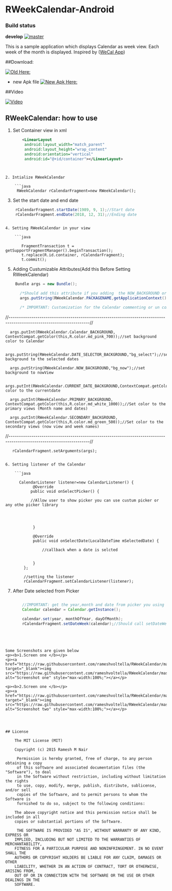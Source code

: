 RWeekCalendar-Android
=================

### Build status

**develop** [![master](https://api.travis-ci.org/rameshvoltella/RWeekCalendar.svg?branch=master)](https://travis-ci.org/rameshvoltella/RWeekCalendar)


This is a sample application which displays Calendar as week view. Each week of the month is displayed. Inspired by ([WeCal App](https://play.google.com/store/apps/details?id=im.ecloud.ecalendar)) 



##Download: 

[![Old Here:](https://raw.githubusercontent.com/rameshvoltella/RWeekCalendar/master/Screens/playstore.png)](https://play.google.com/store/apps/details?id=com.ramzcalender.sample)


* new Apk file
[![New Apk Here:](https://raw.githubusercontent.com/rameshvoltella/RWeekCalendar/master/Screens/playstore.png)](https://raw.githubusercontent.com/rameshvoltella/RWeekCalendar/master/Screens/apk/v4.apk)

##Video

[![Video](https://img.youtube.com/vi/gNlkxo7MfNs/0.jpg)](https://www.youtube.com/watch?v=gNlkxo7MfNs)

RWeekCalendar: how to use
------------------------

1. Set Container view in xml
  
   ```xml
       <LinearLayout
        android:layout_width="match_parent"
        android:layout_height="wrap_content"
        android:orientation="vertical"
        android:id="@+id/container"></LinearLayout>
```


2. Intialize RWeekCalendar
  
    ```java
     RWeekCalendar rCalendarFragment=new RWeekCalendar();
```

3. Set the start date and end date 
  
    ```java
     rCalendarFragment.startDate(1989, 9, 1);//Start date
     rCalendarFragment.endDate(2018, 12, 31);//Ending date
```

4. Setting RWeekCalendar in your view
  
    ```java

       FragmentTransaction t = getSupportFragmentManager().beginTransaction();
       t.replace(R.id.container, rCalendarFragment);
       t.commit();
```

5. Adding Custumizable Attributes(Add this Before Setting RWeekCalendar)
  
    ```java
     Bundle args = new Bundle();

       /*Should add this attribute if you adding  the NOW_BACKGROUND or DATE_SELECTOR_BACKGROUND Attribute*/
       args.putString(RWeekCalendar.PACKAGENAME,getApplicationContext().getPackageName());

       /* IMPORTANT: Customization for the Calendar commenting or un commenting any of the attribute below will reflect change in Calendar*/

//---------------------------------------------------------------------------------------------------------------------//

      args.putInt(RWeekCalendar.Calendar_BACKGROUND, ContextCompat.getColor(this,R.color.md_pink_700));//set background color to Calendar

      args.putString(RWeekCalendar.DATE_SELECTOR_BACKGROUND,"bg_select");//set background to the selected dates

      args.putString(RWeekCalendar.NOW_BACKGROUND,"bg_now");//set background to nowView

      args.putInt(RWeekCalendar.CURRENT_DATE_BACKGROUND,ContextCompat.getColor(this,R.color.md_black_1000));//set color to the currentdate

      args.putInt(RWeekCalendar.PRIMARY_BACKGROUND, ContextCompat.getColor(this,R.color.md_white_1000));//Set color to the primary views (Month name and dates)

      args.putInt(RWeekCalendar.SECONDARY_BACKGROUND, ContextCompat.getColor(this,R.color.md_green_500));//Set color to the secondary views (now view and week names)

//---------------------------------------------------------------------------------------------------------------------//

       rCalendarFragment.setArguments(args);
```				

6. Setting listener of the Calendar
  
    ```java

      CalendarListener listener=new CalendarListener() {
            @Override
           public void onSelectPicker() {

           //Allow user to show picker you can use custum picker or any othe picker library

         


            }

            @Override
            public void onSelectDate(LocalDateTime mSelectedDate) {

                //callback when a date is selcted


            }
        };

        //setting the listener
        rCalendarFragment.setCalendarListener(listener);
```

7. After Date selected from Picker
  
    ```java

        //IMPORTANT: get the year,month and date from picker you using and call setDateWeek method
        Calendar calendar = Calendar.getInstance();

        calendar.set(year, monthOfYear, dayOfMonth);
        rCalendarFragment.setDateWeek(calendar);//Should call setDateWeek after getting date
```
				

    
   
Some Screenshots are given below
<p><b>1.Screen one </b></p>
<p><a href="https://raw.githubusercontent.com/rameshvoltella/RWeekCalendar/master/Screens/s1.png" target="_blank"><img src="https://raw.githubusercontent.com/rameshvoltella/RWeekCalendar/master/Screens/s1.png" alt="Screenshot one" style="max-width:100%;"></a></p>

<p><b>2.Screen one </b></p>
<p><a href="https://raw.githubusercontent.com/rameshvoltella/RWeekCalendar/master/Screens/s2.png" target="_blank"><img src="https://raw.githubusercontent.com/rameshvoltella/RWeekCalendar/master/Screens/s2.png" alt="Screenshot two" style="max-width:100%;"></a></p>




## License

    The MIT License (MIT)

    Copyright (c) 2015 Ramesh M Nair
 
     Permission is hereby granted, free of charge, to any person obtaining a copy
     of this software and associated documentation files (the "Software"), to deal
     in the Software without restriction, including without limitation the rights
     to use, copy, modify, merge, publish, distribute, sublicense, and/or sell
     copies of the Software, and to permit persons to whom the Software is
     furnished to do so, subject to the following conditions:

    The above copyright notice and this permission notice shall be included in all
    copies or substantial portions of the Software.

     THE SOFTWARE IS PROVIDED "AS IS", WITHOUT WARRANTY OF ANY KIND, EXPRESS OR
    IMPLIED, INCLUDING BUT NOT LIMITED TO THE WARRANTIES OF MERCHANTABILITY,
    FITNESS FOR A PARTICULAR PURPOSE AND NONINFRINGEMENT. IN NO EVENT SHALL THE
    AUTHORS OR COPYRIGHT HOLDERS BE LIABLE FOR ANY CLAIM, DAMAGES OR OTHER
    LIABILITY, WHETHER IN AN ACTION OF CONTRACT, TORT OR OTHERWISE, ARISING FROM,
    OUT OF OR IN CONNECTION WITH THE SOFTWARE OR THE USE OR OTHER DEALINGS IN THE
    SOFTWARE.


 




